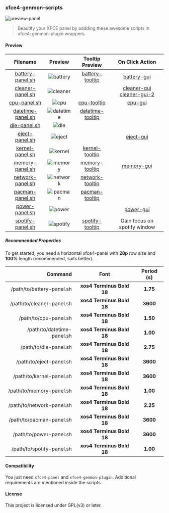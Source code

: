 ### xfce4-genmon-scripts

![preview-panel]

> Beautify your XFCE panel by addding these awesome scripts in xfce4-genmon-plugin wrappers.

#### Preview

| Filename            | Preview     | Tooltip Preview    | On Click Action               |
|:-------------------:|:-----------:|:------------------:|:-----------------------------:|
| [battery-panel.sh]  | ![battery]  | [battery-tooltip]  | [battery-gui]                 |
| [cleaner-panel.sh]  | ![cleaner]  |                    | [cleaner-gui] [cleaner-gui-2] |
| [cpu-panel.sh]      | ![cpu]      | [cpu-tooltip]      | [cpu-gui]                     |
| [datetime-panel.sh] | ![datetime] | [datetime-tooltip] |                               |
| [die-panel.sh]      | ![die]      |                    |                               |
| [eject-panel.sh]    | ![eject]    |                    | [eject-gui]                   |
| [kernel-panel.sh]   | ![kernel]   | [kernel-tooltip]   |                               |
| [memory-panel.sh]   | ![memory]   | [memory-tooltip]   | [memory-gui]                  |
| [network-panel.sh]  | ![network]  | [network-tooltip]  |                               |
| [pacman-panel.sh]   | ![pacman]   | [pacman-tooltip]   |                               |
| [power-panel.sh]    | ![power]    |                    | [power-gui]                   |
| [spotify-panel.sh]  | ![spotify]  | [spotify-tooltip]  | Gain focus on spotify window  |

##### Recommended Properties

To get started, you need a horizontal xfce4-panel with **28p** row size and **100%** length (recommended, suits better).

| Command                    | Font                      | Period (s) |
|---------------------------:|:-------------------------:|:----------:|
| /path/to/battery-panel.sh  | **xos4 Terminus Bold 18** |  **1.75**  |
| /path/to/cleaner-panel.sh  | **xos4 Terminus Bold 18** |  **3600**  |
| /path/to/cpu-panel.sh      | **xos4 Terminus Bold 18** |  **1.50**  |
| /path/to/datetime-panel.sh | **xos4 Terminus Bold 18** |  **1.00**  |
| /path/to/die-panel.sh      | **xos4 Terminus Bold 18** |  **2.75**  |
| /path/to/eject-panel.sh    | **xos4 Terminus Bold 18** |  **3600**  |
| /path/to/kernel-panel.sh   | **xos4 Terminus Bold 18** |  **3600**  |
| /path/to/memory-panel.sh   | **xos4 Terminus Bold 18** |  **1.00**  |
| /path/to/network-panel.sh  | **xos4 Terminus Bold 18** |  **2.25**  |
| /path/to/pacman-panel.sh   | **xos4 Terminus Bold 18** |  **3600**  |
| /path/to/power-panel.sh    | **xos4 Terminus Bold 18** |  **3600**  |
| /path/to/spotify-panel.sh  | **xos4 Terminus Bold 18** |  **1.00**  |

#### Compatibility

You just need `xfce4-panel` and `xfce4-genmon-plugin`. Additional requirements are mentioned inside the scripts.

#### License

This project is licensed under GPL(v3) or later.

<!--- Script Paths -->
[battery-panel.sh]: battery-panel.sh
[cleaner-panel.sh]: cleaner-panel.sh
[cpu-panel.sh]: cpu-panel.sh
[datetime-panel.sh]: datetime-panel.sh
[die-panel.sh]: die-panel.sh
[eject-panel.sh]: eject-panel.sh
[kernel-panel.sh]: kernel-panel.sh
[memory-panel.sh]: memory-panel.sh
[network-panel.sh]: network-panel.sh
[pacman-panel.sh]: pacman-panel.sh
[power-panel.sh]: power-panel.sh
[spotify-panel.sh]: spotify-panel.sh

<!--- Pics -->
[preview-panel]: https://raw.githubusercontent.com/xtonousou/xfce4-genmon-scripts/master/previews/preview-panel.png "xfce4-panel"
[battery]: https://raw.githubusercontent.com/xtonousou/xfce4-genmon-scripts/master/previews/battery-panel/battery.gif "battery"
[battery-tooltip]: https://raw.githubusercontent.com/xtonousou/xfce4-genmon-scripts/master/previews/battery-panel/battery-tooltip.gif "battery-tooltip"
[battery-gui]: https://raw.githubusercontent.com/xtonousou/xfce4-genmon-scripts/master/previews/battery-panel/battery-gui.png "battery-gui"
[cleaner]: https://raw.githubusercontent.com/xtonousou/xfce4-genmon-scripts/master/previews/cleaner-panel/cleaner.png "cleaner"
[cleaner-gui]: https://raw.githubusercontent.com/xtonousou/xfce4-genmon-scripts/master/previews/cleaner-panel/cleaner-gui.png "cleaner-gui"
[cleaner-gui-2]: https://raw.githubusercontent.com/xtonousou/xfce4-genmon-scripts/master/previews/cleaner-panel/cleaner-gui-2.png "cleaner-gui-2"
[cpu]: https://raw.githubusercontent.com/xtonousou/xfce4-genmon-scripts/master/previews/cpu-panel/cpu.gif "cpu"
[cpu-tooltip]: https://raw.githubusercontent.com/xtonousou/xfce4-genmon-scripts/master/previews/cpu-panel/cpu-tooltip.gif "cpu-tooltip"
[cpu-gui]: https://raw.githubusercontent.com/xtonousou/xfce4-genmon-scripts/master/previews/cpu-panel/cpu-gui.png "cpu-gui"
[datetime]: https://raw.githubusercontent.com/xtonousou/xfce4-genmon-scripts/master/previews/datetime-panel/datetime.gif "datetime"
[datetime-tooltip]: https://raw.githubusercontent.com/xtonousou/xfce4-genmon-scripts/master/previews/datetime-panel/datetime-tooltip.png "datetime-tooltip"
[die]: https://raw.githubusercontent.com/xtonousou/xfce4-genmon-scripts/master/previews/die-panel/die.gif "die"
[eject]: https://raw.githubusercontent.com/xtonousou/xfce4-genmon-scripts/master/previews/eject-panel/eject.png "eject"
[eject-gui]: https://raw.githubusercontent.com/xtonousou/xfce4-genmon-scripts/master/previews/eject-panel/eject-gui.png "eject-gui"
[kernel]: https://raw.githubusercontent.com/xtonousou/xfce4-genmon-scripts/master/previews/kernel-panel/kernel.png "kernel"
[kernel-tooltip]: https://raw.githubusercontent.com/xtonousou/xfce4-genmon-scripts/master/previews/kernel-panel/kernel-tooltip.png "kernel-tooltip"
[memory]: https://raw.githubusercontent.com/xtonousou/xfce4-genmon-scripts/master/previews/memory-panel/memory.gif "memory"
[memory-tooltip]: https://raw.githubusercontent.com/xtonousou/xfce4-genmon-scripts/master/previews/memory-panel/memory-tooltip.gif "memory-tooltip"
[memory-gui]: https://raw.githubusercontent.com/xtonousou/xfce4-genmon-scripts/master/previews/memory-panel/memory-gui.png "memory-gui"
[network]: https://raw.githubusercontent.com/xtonousou/xfce4-genmon-scripts/master/previews/network-panel/network.gif "network"
[network-tooltip]: https://raw.githubusercontent.com/xtonousou/xfce4-genmon-scripts/master/previews/network-panel/network-tooltip.png "network-tooltip"
[pacman]: https://raw.githubusercontent.com/xtonousou/xfce4-genmon-scripts/master/previews/pacman-panel/pacman.png "pacman"
[pacman-tooltip]: https://raw.githubusercontent.com/xtonousou/xfce4-genmon-scripts/master/previews/pacman-panel/pacman-tooltip.png "pacman-tooltip"
[power]: https://raw.githubusercontent.com/xtonousou/xfce4-genmon-scripts/master/previews/power-panel/power.png "power"
[power-gui]: https://raw.githubusercontent.com/xtonousou/xfce4-genmon-scripts/master/previews/power-panel/power-gui.png "power-gui"
[spotify]: https://raw.githubusercontent.com/xtonousou/xfce4-genmon-scripts/master/previews/spotify-panel/spotify.png "spotify"
[spotify-tooltip]: https://raw.githubusercontent.com/xtonousou/xfce4-genmon-scripts/master/previews/spotify-panel/spotify-tooltip.png "spotify-tooltip"













